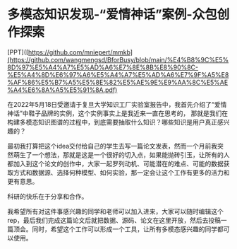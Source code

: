 # 多模态知识发现-“爱情神话”案例-众包创作探索

[PPT]([https://github.com/mniepert/mmkb](https://github.com/wangmengsd/BforBusy/blob/main/%E4%B8%9C%E5%8D%97%E5%A4%A7%E5%AD%A6%E7%8E%8B%E8%90%8C-%E5%A4%8D%E6%97%A6%E5%A4%A7%E5%AD%A6%E7%9F%A5%E8%AF%86%E5%B7%A5%E5%8E%82%E5%AE%9E%E9%AA%8C%E5%AE%A4%E6%8A%A5%E5%91%8A.pdf)

在2022年5月18日受邀请于复旦大学知识工厂实验室报告中，我首先介绍了“爱情神话”中鞋子品牌的实例，这个实例事实上是我近来一直在思考的，
那就是我们在构建多模态知识图谱的过程中，到底需要抽取什么知识？哪些知识是用户真正感兴趣的？

最初我打算把这个idea交付给自己的学生去写一篇论文发表，然而一个月前我突然萌生了一个想法，那就是这是一个很好的切入点，如果能抛砖引玉，让所有的人都加入到这个论文的创作中，大家一起罗列动机、可能潜在的难点、可能的数据获取方式和数据源、选择何种模型、如何实验，那一定会让这个工作有更多的活力和更有意思。

科研的快乐在于分享和合作。

我希望所有对这件事感兴趣的同学和老师可以加入进来，大家可以随时编辑这个rep，最后我们完成这篇论文后就把数据、源码、论文在这里开放，然后去投稿一篇顶会。同时，希望这个工作可以形成一个工具，让所有多模态感兴趣的同学都可以使用。
